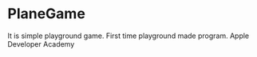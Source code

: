 # PlaneGame
It is simple playground game. First time playground made program. Apple Developer Academy
